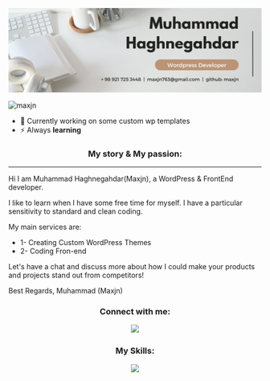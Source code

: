 ![Header](3.png)

<p align="left"> <img src="https://komarev.com/ghpvc/?username=maxjn&label=Profile%20views&color=0e75b6&style=flat" alt="maxjn" /> </p>

- 🌱 Currently working on some custom wp templates
- ⚡ Always **learning**

<!--*My story & My passion -->
<h3 align="center">My story & My passion:</h3>
<p align="left">

---
<p align="left">
Hi I am Muhammad Haghnegahdar(Maxjn), a WordPress & FrontEnd developer.
</p>
<p align="left">
 I like to learn when I have some free time for myself. I have a particular sensitivity to standard and clean
coding.
</p>

My main services are:
- 1- Creating Custom WordPress Themes
- 2- Coding Fron-end

Let's have a chat and discuss more about how I could make your products and projects stand out from competitors!

Best Regards,
Muhammad (Maxjn)
</p>
<!--*Contacts -->
<h3 align="center">Connect with me:</h3>
<p align="center">
    <a href="https://www.linkedin.com/in/maxjn/" target="blank">
        <img src="https://skillicons.dev/icons?i=linkedin" />
    </a>
</p>

<!--*Skills -->
<h3 align="center">My Skills:</h3>
<p align="center">
  <a href="https://skillicons.dev">
    <img src="https://skillicons.dev/icons?i=html,css,js,bootstrap,tailwind,sass,wordpress,php,git,docker" />
  </a>
</p>
